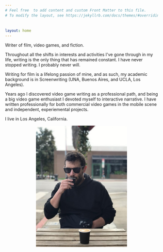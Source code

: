 ```yaml
---
# Feel free  to add content and custom Front Matter to this file.
# To modify the layout, see https://jekyllrb.com/docs/themes/#overriding-theme-defaults ![me](/content_assets/profile.jpg)


layout: home
---
```


Writer of film, video games, and fiction. 

Throughout all the shifts in interests and activities I've gone through in my life, writing is the only thing that has remained constant. I have never stopped writing. I probably never will.

Writing for film is a lifelong passion of mine, and as such, my academic background is in Screenwriting (UNA, Buenos Aires, and UCLA, Los Angeles).

Years ago I discovered video game writing as a professional path, and being a big video game enthusiast I devoted myself to interactive narrative. I have written professionally for both commercial video games in the mobile scene and independent, experiemental projects.

I live in Los Angeles, California.

<p align="center">
<img src="/content_assets/profile.jpg" width="300">
</p>